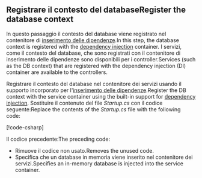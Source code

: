 ## <a name="register-the-database-context"></a><span data-ttu-id="c7eea-101">Registrare il contesto del database</span><span class="sxs-lookup"><span data-stu-id="c7eea-101">Register the database context</span></span>

<span data-ttu-id="c7eea-102">In questo passaggio il contesto del database viene registrato nel contenitore di [inserimento delle dipendenze](xref:fundamentals/dependency-injection).</span><span class="sxs-lookup"><span data-stu-id="c7eea-102">In this step, the database context is registered with the [dependency injection](xref:fundamentals/dependency-injection) container.</span></span> <span data-ttu-id="c7eea-103">I servizi, come il contesto del database, che sono registrati con il contenitore di inserimento delle dipendenze sono disponibili per i controller.</span><span class="sxs-lookup"><span data-stu-id="c7eea-103">Services (such as the DB context) that are registered with the dependency injection (DI) container are available to the controllers.</span></span>

<span data-ttu-id="c7eea-104">Registrare il contesto del database nel contenitore dei servizi usando il supporto incorporato per l'[inserimento delle dipendenze](xref:fundamentals/dependency-injection).</span><span class="sxs-lookup"><span data-stu-id="c7eea-104">Register the DB context with the service container using the built-in support for [dependency injection](xref:fundamentals/dependency-injection).</span></span> <span data-ttu-id="c7eea-105">Sostituire il contenuto del file *Startup.cs* con il codice seguente:</span><span class="sxs-lookup"><span data-stu-id="c7eea-105">Replace the contents of the *Startup.cs* file with the following code:</span></span>

[!code-csharp[](../../tutorials/first-web-api/samples/2.0/TodoApi/Startup.cs?highlight=2,4,12-13)]

<span data-ttu-id="c7eea-106">Il codice precedente:</span><span class="sxs-lookup"><span data-stu-id="c7eea-106">The preceding code:</span></span>

* <span data-ttu-id="c7eea-107">Rimuove il codice non usato.</span><span class="sxs-lookup"><span data-stu-id="c7eea-107">Removes the unused code.</span></span>
* <span data-ttu-id="c7eea-108">Specifica che un database in memoria viene inserito nel contenitore dei servizi.</span><span class="sxs-lookup"><span data-stu-id="c7eea-108">Specifies an in-memory database is injected into the service container.</span></span>